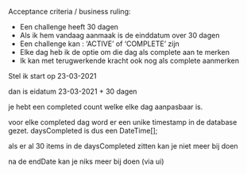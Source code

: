 Acceptance criteria / business ruling:

- Een challenge heeft 30 dagen
- Als ik hem vandaag aanmaak is de einddatum over 30 dagen
- Een challenge kan : ‘ACTIVE’ of ‘COMPLETE’ zijn
- Elke dag heb ik de optie om die dag als complete aan te merken
- Ik kan met terugwerkende kracht ook nog als complete aanmerken

Stel ik start op 23-03-2021

dan is eidatum 23-03-2021 + 30 dagen

je hebt een completed count welke elke dag aanpasbaar is.

voor elke completed dag word er een unike timestamp in de database gezet.
daysCompleted is dus een DateTime[];

als er al 30 items in de daysCompleted zitten kan je niet meer bij doen

na de endDate kan je niks meer bij doen (via ui)
